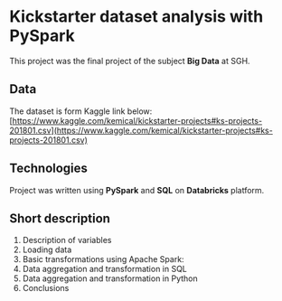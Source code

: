 # Kickstarter dataset analysis with PySpark

This project was the final project of the subject  **Big Data** at SGH. 

## Data

The dataset is form Kaggle link below:
[https://www.kaggle.com/kemical/kickstarter-projects#ks-projects-201801.csv](https://www.kaggle.com/kemical/kickstarter-projects#ks-projects-201801.csv)

## Technologies

Project was written using **PySpark** and **SQL** on **Databricks** platform.

## Short description 

1. Description of variables
2. Loading data
3. Basic transformations using Apache Spark:
4. Data aggregation and transformation in SQL
5. Data aggregation and transformation in Python
6. Conclusions
